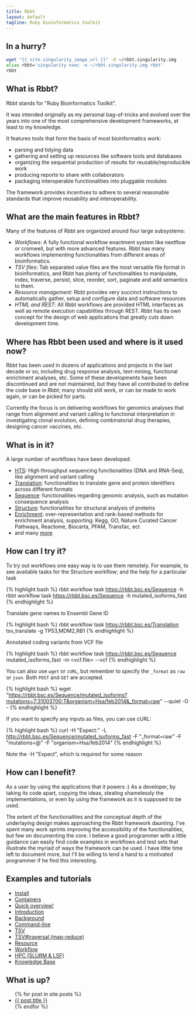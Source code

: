 ```yaml
---
title: Rbbt
layout: default
tagline: Ruby bioinformatics toolkit
---
```


In a hurry?
-------------

```bash
wget "{{ site.singularity_image_url }}" -O ~/rbbt.singularity.img
alias rbbt='singularity exec -e ~/rbbt.singularity.img rbbt'
rbbt
```

What is Rbbt?
-------------

Rbbt stands for "Ruby Bioinformatics Toolkit". 

It was intended originally as my personal bag-of-tricks and evolved over the years into one
of the most comprehensive development frameworks, at least to my knowledge.

It features tools that form the basis of most bioinformatics work: 

* parsing and tidying data
* gathering and setting up resources like software tools and databases
* organizing the sequential production of results for reusable/reproducible work
* producing reports to share with collaborators
* packaging interoperable functionalities into pluggable modules

The framework provides incentives to adhere to several reasonable standards
that improve reusability and interoperability.


What are the main features in Rbbt?
-------------

Many of the features of Rbbt are organized around four large subsystems:

* *Workflows*: A fully functional workflow enactment system like nextflow or
  cromwell, but with more advanced features. Rbbt has many workflows
  implementing functionalities from different areas of bioinformatics.
* *TSV files*: Tab separated value files are the most versatile file format in
  bioinformatics, and Rbbt has plenty of functionalities to manipulate, index,
  traverse, persist, slice, reorder, sort, paginate and add semantics to them.
* *Resource management*: Rbbt provides very succinct instructions to
  automatically gather, setup and configure data and software resources
* *HTML and REST*: All Rbbt workflows are provided HTML interfaces as well as
  remote execution capabilities through REST. Rbbt has its own concept for the
  design of web applications that greatly cuts down development time.

Where has Rbbt been used and where is it used now?
-------------------------

Rbbt has been used in dozens of applications and projects in the last decade or
so, including drug response analysis, text-mining, functional enrichment
analyses, etc. Some of these developments have been discontinued and are not
maintained, but they have all contributed to define the code base in Rbbt; many
should still work, or can be made to work again, or can be picked for parts. 

Currently the focus is on delivering workflows for genomics analyses that range
from alignment and variant calling to functional interpretation in
investigating clonal evolution, defining combinatorial drug therapies,
designing cancer vaccines, etc.

What is in it?
--------------

A large number of workflows have been developed:

* [HTS](https://github.com/Rbbt-Workflows/HTS): High throughput sequencing functionalities (DNA and RNA-Seq), like alignment and variant calling
* [Translation](https://github.com/Rbbt-Workflows/translation): functionalities to translate gene and protein identifiers across different formats
* [Sequence](https://github.com/Rbbt-Workflows/sequence): functionalities regarding genomic analysis, such as mutation consequence analysis
* [Structure](https://github.com/Rbbt-Workflows/structure): functionalities for structural analysis of proteins
* [Enrichment](https://github.com/Rbbt-Workflows/enrichment): over-representation and rank-based methods for enrichment analysis, supporting: Kegg, GO, Nature Curated Cancer Pathways, Reactome, Biocarta, PFAM, Transfac, ect
* and many [more](https://github.com/Rbbt-Workflows)

How can I try it?
-----------------

To try out workflows one easy way is to use them remotely. For example, to see
available tasks for the Structure workflow; and the help for a particular task

{% highlight bash %}
rbbt workflow task https://rbbt.bsc.es/Sequence -h
rbbt workflow task https://rbbt.bsc.es/Sequence -h mutated_isoforms_fast
{% endhighlight %}


Translate gene names to Ensembl Gene ID

{% highlight bash %}
rbbt workflow task https://rbbt.bsc.es/Translation tsv_translate -g TP53,MDM2,RB1
{% endhighlight %}

Annotated coding variants from VCF file

{% highlight bash %}
rbbt workflow task https://rbbt.bsc.es/Sequence mutated_isoforms_fast -m <vcf.file> --vcf
{% endhighlight %}

You can also use `wget` or `cURL`, but remember to specify the `_format` as
`raw` or `json`. Both `POST` and `GET` are accepted.

{% highlight bash %}
wget "https://rbbt.bsc.es/Sequence/mutated_isoforms?mutations=7:31003700:T&organism=Hsa/feb2014&_format=raw" --quiet -O -
{% endhighlight %}

If you want to specify any inputs as files, you can use cURL:

{% highlight bash %}
curl -H "Expect:" -L http://rbbt.bsc.es/Sequence/mutated_isoforms_fast -F "_format=raw" -F "mutations=@<file>" -F "organism=Hsa/feb2014"
{% endhighlight %}

Note the -H "Expect", which is required for some reason

How can I benefit?
------------------

As a user by using the applications that it powers :) As a developer, by taking
its code apart, copying the ideas, stealing shamelessly the implementations,
or even by using the framework as it is supposed to be used. 

The extent of the functionalities and the conceptual depth of the underlaying
design makes approaching the Rbbt framework daunting. I've spent many work
sprints improving the accessibility of the functionalities, but few on
documenting the core. I believe a good programmer with a little guidance can
easily find code examples in workflows and test sets that illustrate the myriad
of ways the framework can be used. I have little time left to document more,
but I'll be willing to lend a hand to a motivated programmer if he find this
interesting.

Examples and tutorials
----------------------
* [Install](tutorial/install/)
* [Containers](tutorial/containers/)
* [Quick overview!](tutorial/getting_started/)
* [Introduction](tutorial/introduction/)
* [Background](tutorial/background/)
* [Command-line](tutorial/commandline/)
* [TSV](tutorial/TSV/)
* [TSV#traversal (map-reduce)](tutorial/map_reduce/)
* [Resource](tutorial/Resource/)
* [Workflow](tutorial/Workflow/)
* [HPC (SLURM & LSF)](tutorial/HPC/)
* [Knowledge Base](tutorial/knowledge_base/)

What is up?
-----------

<ul>
  {% for post in site.posts %}
    <li>
      <a href="{{ site.baseurl }}{{ post.url }}">{{ post.title }}</a>
    </li>
  {% endfor %}
</ul>
